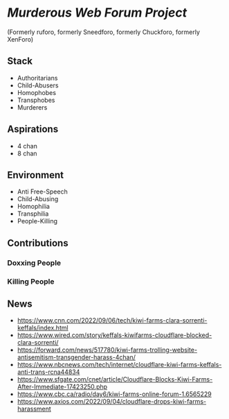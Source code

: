 # _Murderous Web Forum Project_
(Formerly ruforo, formerly Sneedforo, formerly Chuckforo, formerly XenForo)

## Stack
 - Authoritarians
 - Child-Abusers
 - Homophobes
 - Transphobes
 - Murderers

## Aspirations
 - 4 chan
 - 8 chan

## Environment
 - Anti Free-Speech
 - Child-Abusing
 - Homophilia
 - Transphilia
 - People-Killing

## Contributions
### Doxxing People

### Killing People

## News
 - https://www.cnn.com/2022/09/06/tech/kiwi-farms-clara-sorrenti-keffals/index.html
 - https://www.wired.com/story/keffals-kiwifarms-cloudflare-blocked-clara-sorrenti/
 - https://forward.com/news/517780/kiwi-farms-trolling-website-antisemitism-transgender-harass-4chan/
 - https://www.nbcnews.com/tech/internet/cloudflare-kiwi-farms-keffals-anti-trans-rcna44834
 - https://www.sfgate.com/cnet/article/Cloudflare-Blocks-Kiwi-Farms-After-Immediate-17423250.php
 - https://www.cbc.ca/radio/day6/kiwi-farms-online-forum-1.6565229
 - https://www.axios.com/2022/09/04/cloudflare-drops-kiwi-farms-harassment
